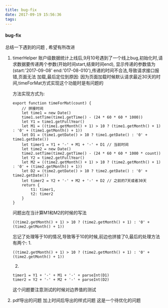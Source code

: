 ```yaml
---
title: bug-fix
date: 2017-09-19 15:56:36
tags:
---
```


####  bug-fix
 总结一下遇到的问题 , 希望有所改进

1. timerHelper 
   账户级数据统计上线后,9月10号遇到了一个线上bug,初始化时,请求数据要传递两个参数(开始时间start,结束时间end),
   显示传递的参数值为(start:'2017-09-08' end:'017-08-010'),传递的时间不合法,导致请求接口报错,页面无法
   加载,最后定位到原因:
   因为页面加载时候默认请求最近30天的时间,timeForMat方式实现这个功能时是有问题的
   
   方法实现方式为:
   
   ```
   export function timeForMat(count) {
       // 拼接时间
       let time1 = new Date()
       time1.setTime(time1.getTime() - (24 * 60 * 60 * 1000))
       let Y1 = time1.getFullYear()
       let M1 = ((time1.getMonth() + 1) > 10 ? (time1.getMonth() + 1) : '0' + (time1.getMonth() + 1))
       let D1 = (time1.getDate() > 10 ? time1.getDate() : '0' + time1.getDate())
       let timer1 = Y1 + '-' + M1 + '-' + D1 // 当前时间
       let time2 = new Date()
       time2.setTime(time2.getTime() - (24 * 60 * 60 * 1000 * count))
       let Y2 = time2.getFullYear()
       let M2 = ((time2.getMonth() + 1) > 10 ? (time2.getMonth() + 1) : '0' + (time2.getMonth() + 1))
       let D2 = (time2.getDate() > 10 ? time2.getDate() : '0' + time2.getDate())
       let timer2 = Y2 + '-' + M2 + '-' + D2 // 之前的7天或者30天
       return {
           t1: timer1,
           t2: timer2
       }
   }
   ```
   问题出在当计算M1和M2的时候的写法
   ```
   ((time2.getMonth() + 1) > 10 ? (time2.getMonth() + 1) : '0' + (time2.getMonth() + 1))
   ```
   忘记了处理等于10的情况,导致等于10的时候,前边也拼接了0,最后的处理方法有两个:
   1. 
   ```
   ((time2.getMonth() + 1) > 10 ? (time2.getMonth() + 1) : '0' + (time2.getMonth() + 1))
   ```
   2.
   ```
   timer1 = Y1 + '-' + M1 + '-' + parseInt(D1)
   timer2 = Y2 + '-' + M2 + '-' + parseInt(D2)
   ```
   
   这个问题要注意测试的时候对边界值的测试
   
2. pdf导出的问题  加上时间后导出的样式问题
   这是一个待优化的问题